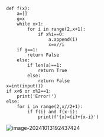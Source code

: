 ```
def f(x):
    a=[]
    g=x
    while x>1:
        for i in range(2,x+1):
            if x%i==0:
                a.append(i)
                x=x//i
    if g==1:
        return False
    else:
        if len(a)==1:
            return True
        else:
            return False
x=int(input())
if x<6 or x%2==1:
    print('Error!')
else:
    for i in range(2,x//2+1):
        if f(i) and f(x-i):
            print(f'{x}={i}+{x-i}')
```

![image-20241013192437424](C:\Users\huawei\AppData\Roaming\Typora\typora-user-images\image-20241013192437424.png)
